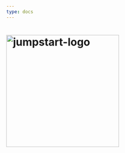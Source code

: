 ```yaml
---
type: docs
---
```


<!-- # Documentation -->

# <img src="/img/jumpstart-logo.png" alt="jumpstart-logo" width=300>
